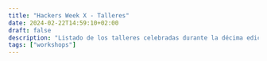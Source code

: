 ```yaml
---
title: "Hackers Week X - Talleres"
date: 2024-02-22T14:59:10+02:00
draft: false
description: "Listado de los talleres celebradas durante la décima edición de la Hackers Week"
tags: ["workshops"]
---
```

